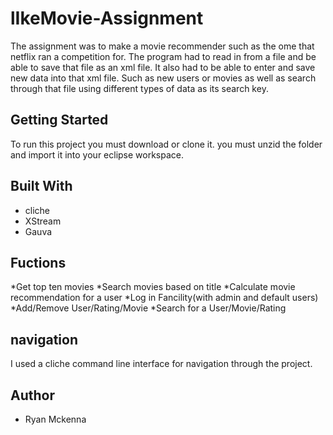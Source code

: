 # lIkeMovie-Assignment

The assignment was to make a movie recommender such as the ome that netflix ran a competition for. The program had to read in from a file and be able to save that file as an xml file. It also had to be able to enter and save new data into that xml file. Such as new users or movies as well as search through that file using different types of data as its search key.

## Getting Started

To run this project you must download or clone it. you must unzid the folder and import it into your eclipse workspace.

## Built With

* cliche 
* XStream
* Gauva

## Fuctions
*Get top ten movies 
*Search movies based on title 
*Calculate movie recommendation for a user 
*Log in Fancility(with admin and default users)
*Add/Remove User/Rating/Movie 
*Search for a User/Movie/Rating

## navigation

I used a cliche command line interface for navigation through the project.

## Author

* Ryan Mckenna

